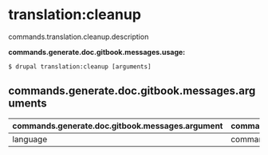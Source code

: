 # translation:cleanup
commands.translation.cleanup.description

**commands.generate.doc.gitbook.messages.usage:**
```
$ drupal translation:cleanup [arguments]
```

## commands.generate.doc.gitbook.messages.arguments
commands.generate.doc.gitbook.messages.argument | commands.generate.doc.gitbook.messages.details
---------|-------------
language | commands.translation.cleanup.arguments.language
